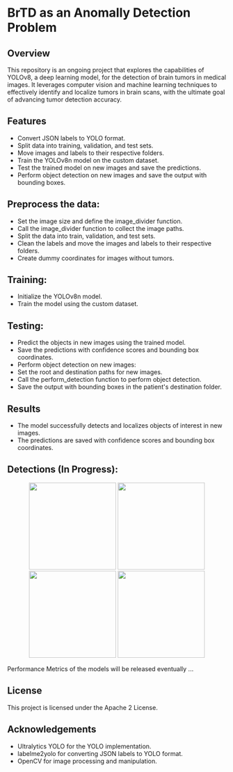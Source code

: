 # BrTD as an Anomally Detection Problem

## Overview
This repository is an ongoing project that explores the capabilities of YOLOv8, a deep learning model, for the detection of brain tumors in medical images. It leverages computer vision and machine learning techniques to effectively identify and localize tumors in brain scans, with the ultimate goal of advancing tumor detection accuracy.

## Features
- Convert JSON labels to YOLO format.
- Split data into training, validation, and test sets.
- Move images and labels to their respective folders.
- Train the YOLOv8n model on the custom dataset.
- Test the trained model on new images and save the predictions.
- Perform object detection on new images and save the output with bounding boxes.

## Preprocess the data:
- Set the image size and define the image_divider function.
- Call the image_divider function to collect the image paths.
- Split the data into train, validation, and test sets.
- Clean the labels and move the images and labels to their respective folders.
- Create dummy coordinates for images without tumors.
## Training:
- Initialize the YOLOv8n model.
- Train the model using the custom dataset.
## Testing:
- Predict the objects in new images using the trained model.
- Save the predictions with confidence scores and bounding box coordinates.
- Perform object detection on new images:
- Set the root and destination paths for new images.
- Call the perform_detection function to perform object detection.
- Save the output with bounding boxes in the patient's destination folder.
## Results
- The model successfully detects and localizes objects of interest in new images.
- The predictions are saved with confidence scores and bounding box coordinates.
## Detections (In Progress):

<p align="center">
  <img src="https://github.com/MHosseinHashemi/NBML_BrTc/assets/90381570/0f8ee6df-852a-4c41-993b-3c14aa97b997" width="200" />
  <img src="https://github.com/MHosseinHashemi/NBML_BrTc/assets/90381570/8d7b86f2-2edf-4095-8342-725498865f1c" width="200" />
  <img src="https://github.com/MHosseinHashemi/NBML_BrTc/assets/90381570/6e589454-5b3d-4f42-be65-2d34e24fcf8e" width="200" />
  <img src="https://github.com/MHosseinHashemi/NBML_BrTc/assets/90381570/942bd66d-cd79-4002-9318-42c757b26791" width="200" />
</p>

Performance Metrics of the models will be released eventually ...








## License
This project is licensed under the Apache 2 License.

## Acknowledgements
- Ultralytics YOLO for the YOLO implementation.
- labelme2yolo for converting JSON labels to YOLO format.
- OpenCV for image processing and manipulation.

